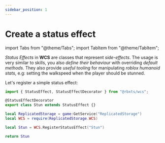 ```yaml
---
sidebar_position: 1
---
```


# Create a status effect

import Tabs from "@theme/Tabs";
import TabItem from "@theme/TabItem";

*Status Effects* in **WCS** are classes that represent *side-effects*. The usage is very similar to skills, you also *define their behaviour*
with overriding *default methods*. They also provide *useful tooling* for manipulating *roblox humanoid stats*, e.g: setting the walkspeed 
when the player should be stunned.

Let's register a simple status effect:

<Tabs groupId="languages">
<TabItem value="TypeScript" default>

```ts title="attack.ts" showLineNumbers
import { StatusEffect, StatusEffectDecorator } from "@rbxts/wcs";

@StatusEffectDecorator
export class Stun extends StatusEffect {}
```

</TabItem>
<TabItem value="Luau">

```lua title="attack.lua" showLineNumbers
local ReplicatedStorage = game:GetService("ReplicatedStorage")
local WCS = require(ReplicatedStorage.WCS)

local Stun = WCS.RegisterStatusEffect("Stun")

return Stun
```

</TabItem>
</Tabs>